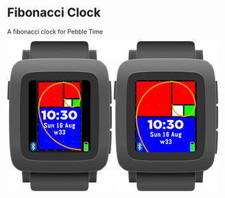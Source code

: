 # Fibonacci Clock
A fibonacci clock for Pebble Time

![Fibonacci Clock](Fibonacci_Clock_Watch.png) ![Fibonacci Clock (zoomed)](Fibonacci_Clock1_Watch.png)
